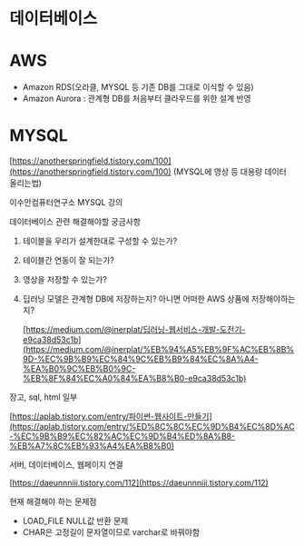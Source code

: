# 데이터베이스

# AWS

- Amazon RDS(오라클, MYSQL 등 기존 DB를 그대로 이식할 수 있음)
- Amazon Aurora : 관계형 DB를 처음부터 클라우드를 위한 설계 반영

# MYSQL

[https://anotherspringfield.tistory.com/100](https://anotherspringfield.tistory.com/100) (MYSQL에 영상 등 대용량 데이터 올리는법)

이수안컴퓨터연구소 MYSQL 강의

데이터베이스 관련 해결해야할 궁금사항

1. 테이블을 우리가 설계한대로 구성할 수 있는가?
2. 테이블간 연동이 잘 되는가?
3. 영상을 저장할 수 있는가?
4. 딥러닝 모델은 관계형 DB에 저장하는지? 아니면 어떠한 AWS 상품에 저장해야하는지?
    
    [https://medium.com/@inerplat/딥러닝-웹서비스-개발-도전기-e9ca38d53c1b](https://medium.com/@inerplat/%EB%94%A5%EB%9F%AC%EB%8B%9D-%EC%9B%B9%EC%84%9C%EB%B9%84%EC%8A%A4-%EA%B0%9C%EB%B0%9C-%EB%8F%84%EC%A0%84%EA%B8%B0-e9ca38d53c1b)
    

장고, sql, html 일부

[https://aplab.tistory.com/entry/파이썬-웹사이트-만들기](https://aplab.tistory.com/entry/%ED%8C%8C%EC%9D%B4%EC%8D%AC-%EC%9B%B9%EC%82%AC%EC%9D%B4%ED%8A%B8-%EB%A7%8C%EB%93%A4%EA%B8%B0)

서버, 데이터베이스, 웹페이지 연결

[https://daeunnniii.tistory.com/112](https://daeunnniii.tistory.com/112)

현재 해결해야 하는 문제점

- LOAD_FILE NULL값 반환 문제
- CHAR은 고정길이 문자열이므로 varchar로 바꿔야함